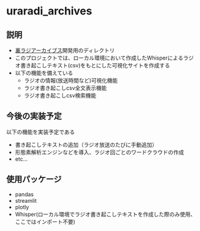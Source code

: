 # uraradi_archives

## 説明

- [裏ラジアーカイブス](https://uraradi-archives.streamlit.app/)開発用のディレクトリ
- このプロジェクトでは、ローカル環境において作成したWhisperによるラジオ書き起こしテキスト(csv)をもとにした可視化サイトを作成する
- 以下の機能を備えている
  - ラジオの情報(放送時間など)可視化機能
  - ラジオ書き起こしcsv全文表示機能
  - ラジオ書き起こしcsv検索機能

## 今後の実装予定

以下の機能を実装予定である

- 書き起こしテキストの追加（ラジオ放送のたびに手動追加）
- 形態素解析エンジンなどを導入、ラジオ回ごとのワードクラウドの作成
- etc...

## 使用パッケージ

- pandas
- streamlit
- plotly
- Whisper(ローカル環境でラジオ書き起こしテキストを作成した際のみ使用、ここではインポート不要)
